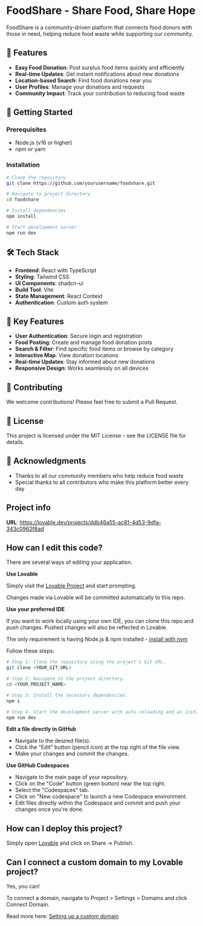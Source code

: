 # FoodShare - Share Food, Share Hope

FoodShare is a community-driven platform that connects food donors with those in need, helping reduce food waste while supporting our community.

## 🌟 Features

- **Easy Food Donation**: Post surplus food items quickly and efficiently
- **Real-time Updates**: Get instant notifications about new donations
- **Location-based Search**: Find food donations near you
- **User Profiles**: Manage your donations and requests
- **Community Impact**: Track your contribution to reducing food waste

## 🚀 Getting Started

### Prerequisites

- Node.js (v16 or higher)
- npm or yarn

### Installation

```sh
# Clone the repository
git clone https://github.com/yourusername/foodshare.git

# Navigate to project directory
cd foodshare

# Install dependencies
npm install

# Start development server
npm run dev
```

## 🛠️ Tech Stack

- **Frontend**: React with TypeScript
- **Styling**: Tailwind CSS
- **UI Components**: shadcn-ui
- **Build Tool**: Vite
- **State Management**: React Context
- **Authentication**: Custom auth system

## 📱 Key Features

- **User Authentication**: Secure login and registration
- **Food Posting**: Create and manage food donation posts
- **Search & Filter**: Find specific food items or browse by category
- **Interactive Map**: View donation locations
- **Real-time Updates**: Stay informed about new donations
- **Responsive Design**: Works seamlessly on all devices

## 🤝 Contributing

We welcome contributions! Please feel free to submit a Pull Request.

## 📄 License

This project is licensed under the MIT License - see the LICENSE file for details.

## 🙏 Acknowledgments

- Thanks to all our community members who help reduce food waste
- Special thanks to all contributors who make this platform better every day

## Project info

**URL**: https://lovable.dev/projects/ddb46a55-ac81-4d53-9dfa-343c0962f8ad

## How can I edit this code?

There are several ways of editing your application.

**Use Lovable**

Simply visit the [Lovable Project](https://lovable.dev/projects/ddb46a55-ac81-4d53-9dfa-343c0962f8ad) and start prompting.

Changes made via Lovable will be committed automatically to this repo.

**Use your preferred IDE**

If you want to work locally using your own IDE, you can clone this repo and push changes. Pushed changes will also be reflected in Lovable.

The only requirement is having Node.js & npm installed - [install with nvm](https://github.com/nvm-sh/nvm#installing-and-updating)

Follow these steps:

```sh
# Step 1: Clone the repository using the project's Git URL.
git clone <YOUR_GIT_URL>

# Step 2: Navigate to the project directory.
cd <YOUR_PROJECT_NAME>

# Step 3: Install the necessary dependencies.
npm i

# Step 4: Start the development server with auto-reloading and an instant preview.
npm run dev
```

**Edit a file directly in GitHub**

- Navigate to the desired file(s).
- Click the "Edit" button (pencil icon) at the top right of the file view.
- Make your changes and commit the changes.

**Use GitHub Codespaces**

- Navigate to the main page of your repository.
- Click on the "Code" button (green button) near the top right.
- Select the "Codespaces" tab.
- Click on "New codespace" to launch a new Codespace environment.
- Edit files directly within the Codespace and commit and push your changes once you're done.

## How can I deploy this project?

Simply open [Lovable](https://lovable.dev/projects/ddb46a55-ac81-4d53-9dfa-343c0962f8ad) and click on Share -> Publish.

## Can I connect a custom domain to my Lovable project?

Yes, you can!

To connect a domain, navigate to Project > Settings > Domains and click Connect Domain.

Read more here: [Setting up a custom domain](https://docs.lovable.dev/tips-tricks/custom-domain#step-by-step-guide)
